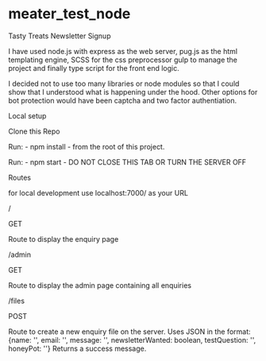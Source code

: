 # meater_test_node
Tasty Treats Newsletter Signup

I have used node.js with express as the web server, pug.js as the html templating engine,
SCSS for the css preprocessor gulp to manage the project and finally type script for the 
front end logic.

I decided not to use too many libraries or node modules so that I could show that I understood
what is happening under the hood. Other options for bot protection would have been captcha and
two factor authentiation.

Local setup

Clone this Repo

Run: - npm install - from the root of this project.

Run: - npm start - DO NOT CLOSE THIS TAB OR TURN THE SERVER OFF

Routes

for local development use localhost:7000/ as your URL

/

GET

Route to display the enquiry page

/admin

GET

Route to display the admin page containing all enquiries

/files

POST

Route to create a new enquiry file on the server. 
Uses JSON in the format: {name: '', email: '', message: '', newsletterWanted: boolean, testQuestion: '', honeyPot: ''}
Returns a success message.
